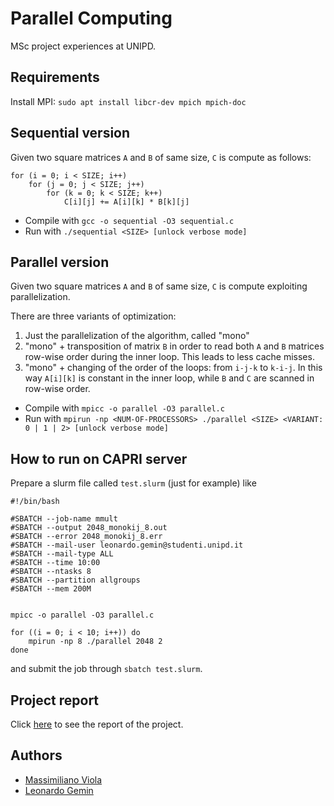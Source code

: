 # Parallel Computing 
MSc project experiences at UNIPD.


## Requirements
Install MPI: `sudo apt install libcr-dev mpich mpich-doc`


## Sequential version
Given two square matrices `A` and `B` of same size, `C` is compute as follows:

```
for (i = 0; i < SIZE; i++)
    for (j = 0; j < SIZE; j++)
        for (k = 0; k < SIZE; k++)
            C[i][j] += A[i][k] * B[k][j]
```

* Compile with `gcc -o sequential -O3 sequential.c`
* Run with `./sequential <SIZE> [unlock verbose mode]`


## Parallel version
Given two square matrices `A` and `B` of same size, `C` is compute exploiting parallelization.

There are three variants of optimization:
1. Just the parallelization of the algorithm, called "mono"
2. "mono" + transposition of matrix `B` in order to read both `A` and `B` matrices row-wise order during the inner loop. This leads to less cache misses.
3. "mono" + changing of the order of the loops: from `i-j-k` to `k-i-j`. In this way `A[i][k]` is constant in the inner loop, while `B` and `C` are scanned in row-wise order.

* Compile with `mpicc -o parallel -O3 parallel.c`
* Run with `mpirun -np <NUM-OF-PROCESSORS> ./parallel <SIZE> <VARIANT: 0 | 1 | 2> [unlock verbose mode]`


## How to run on CAPRI server
Prepare a slurm file called `test.slurm` (just for example) like 
```
#!/bin/bash

#SBATCH --job-name mmult
#SBATCH --output 2048_monokij_8.out
#SBATCH --error 2048_monokij_8.err
#SBATCH --mail-user leonardo.gemin@studenti.unipd.it
#SBATCH --mail-type ALL
#SBATCH --time 10:00
#SBATCH --ntasks 8
#SBATCH --partition allgroups
#SBATCH --mem 200M


mpicc -o parallel -O3 parallel.c

for ((i = 0; i < 10; i++)) do
    mpirun -np 8 ./parallel 2048 2
done
```
and submit the job through `sbatch test.slurm`.


## Project report
Click [here](/report/main.pdf) to see the report of the project.


## Authors
* [Massimiliano Viola](https://github.com/massimilianoviola)
* [Leonardo Gemin](https://github.com/leonardoGemin)